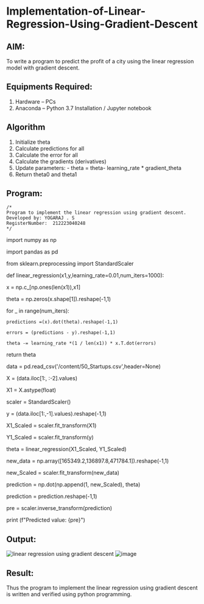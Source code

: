 # Implementation-of-Linear-Regression-Using-Gradient-Descent

## AIM:
To write a program to predict the profit of a city using the linear regression model with gradient descent.

## Equipments Required:
1. Hardware – PCs
2. Anaconda – Python 3.7 Installation / Jupyter notebook

## Algorithm
1. Initialize theta
2. Calculate predictions for all
3. Calculate the error for all
4. Calculate the gradients (derivatives)
5. Update parameters:
            - theta = theta- learning_rate * gradient_theta
6. Return theta0 and theta1

## Program:
```
/*
Program to implement the linear regression using gradient descent.
Developed by: YOGARAJ . S
RegisterNumber:  212223040248
*/
```
import numpy as np

import pandas as pd

from sklearn.preprocessing import StandardScaler

def linear_regression(x1,y,learning_rate=0.01,num_iters=1000):

  x = np.c_[np.ones(len(x1)),x1]
  
  theta = np.zeros(x.shape[1]).reshape(-1,1)
  
  for _ in range(num_iters):
  
    predictions =(x).dot(theta).reshape(-1,1)
    
    errors = (predictions - y).reshape(-1,1)
    
    theta -= learning_rate *(1 / len(x1)) * x.T.dot(errors)

  return theta

data = pd.read_csv('/content/50_Startups.csv',header=None)

X = (data.iloc[1:, :-2].values)

X1 = X.astype(float)

scaler = StandardScaler()

y = (data.iloc[1:,-1].values).reshape(-1,1)

X1_Scaled = scaler.fit_transform(X1)

Y1_Scaled = scaler.fit_transform(y)

theta = linear_regression(X1_Scaled, Y1_Scaled)

new_data = np.array([165349.2,136897.8,471784.1]).reshape(-1,1)

new_Scaled = scaler.fit_transform(new_data)

prediction = np.dot(np.append(1, new_Scaled), theta)

prediction = prediction.reshape(-1,1)

pre = scaler.inverse_transform(prediction)

print (f"Predicted value: {pre}")

## Output:
![linear regression using gradient descent](sam.png)
![image](https://github.com/yogaraj2/Implementation-of-Linear-Regression-Using-Gradient-Descent/assets/153482637/fbad4c6a-e2ff-41ab-9c0e-877848bec0fa)


## Result:
Thus the program to implement the linear regression using gradient descent is written and verified using python programming.
